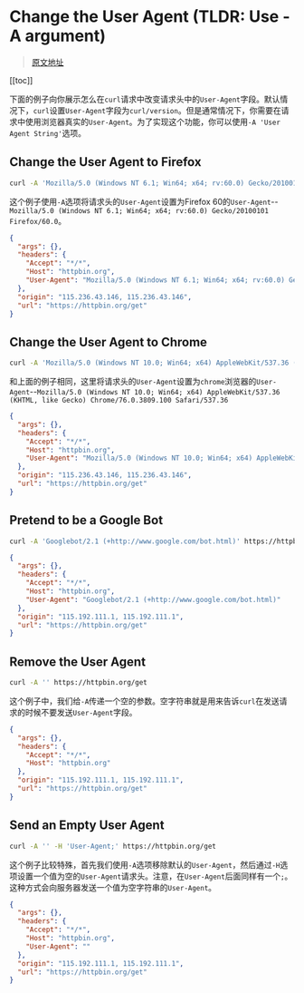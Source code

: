 # Change the User Agent (TLDR: Use -A argument)

> [原文地址](https://catonmat.net/cookbooks/curl/change-user-agent)

[[toc]]

下面的例子向你展示怎么在`curl`请求中改变请求头中的`User-Agent`字段。默认情况下，`curl`设置`User-Agent`字段为`curl/version`。但是通常情况下，你需要在请求中使用浏览器真实的`User-Agent`。为了实现这个功能，你可以使用`-A 'User Agent String'`选项。

## Change the User Agent to Firefox

```bash
curl -A 'Mozilla/5.0 (Windows NT 6.1; Win64; x64; rv:60.0) Gecko/20100101 Firefox/60.0' https://httpbin.org/get
```

这个例子使用`-A`选项将请求头的`User-Agent`设置为Firefox 60的`User-Agent`--`Mozilla/5.0 (Windows NT 6.1; Win64; x64; rv:60.0) Gecko/20100101 Firefox/60.0`。

```json
{
  "args": {},
  "headers": {
    "Accept": "*/*",
    "Host": "httpbin.org",
    "User-Agent": "Mozilla/5.0 (Windows NT 6.1; Win64; x64; rv:60.0) Gecko/20100101 Firefox/60.0"
  },
  "origin": "115.236.43.146, 115.236.43.146",
  "url": "https://httpbin.org/get"
}
```

## Change the User Agent to Chrome

```bash
curl -A 'Mozilla/5.0 (Windows NT 10.0; Win64; x64) AppleWebKit/537.36 (KHTML, like Gecko) Chrome/76.0.3809.100 Safari/537.36' https://httpbin.org/get
```

和上面的例子相同，这里将请求头的`User-Agent`设置为`chrome`浏览器的`User-Agent`--`Mozilla/5.0 (Windows NT 10.0; Win64; x64) AppleWebKit/537.36 (KHTML, like Gecko) Chrome/76.0.3809.100 Safari/537.36`

```json
{
  "args": {},
  "headers": {
    "Accept": "*/*",
    "Host": "httpbin.org",
    "User-Agent": "Mozilla/5.0 (Windows NT 10.0; Win64; x64) AppleWebKit/537.36 (KHTML, like Gecko) Chrome/76.0.3809.100 Safari/537.36"
  },
  "origin": "115.236.43.146, 115.236.43.146",
  "url": "https://httpbin.org/get"
}
```

## Pretend to be a Google Bot

```bash
curl -A 'Googlebot/2.1 (+http://www.google.com/bot.html)' https://httpbin.org/get
```

```json
{
  "args": {},
  "headers": {
    "Accept": "*/*",
    "Host": "httpbin.org",
    "User-Agent": "Googlebot/2.1 (+http://www.google.com/bot.html)"
  },
  "origin": "115.192.111.1, 115.192.111.1",
  "url": "https://httpbin.org/get"
}
```

## Remove the User Agent

```bash
curl -A '' https://httpbin.org/get
```

这个例子中，我们给`-A`传递一个空的参数。空字符串就是用来告诉`curl`在发送请求的时候不要发送`User-Agent`字段。

```json
{
  "args": {},
  "headers": {
    "Accept": "*/*",
    "Host": "httpbin.org"
  },
  "origin": "115.192.111.1, 115.192.111.1",
  "url": "https://httpbin.org/get"
}
```

## Send an Empty User Agent

```bash
curl -A '' -H 'User-Agent;' https://httpbin.org/get
```

这个例子比较特殊，首先我们使用`-A`选项移除默认的`User-Agent`，然后通过`-H`选项设置一个值为空的`User-Agent`请求头。注意，在`User-Agent`后面同样有一个`;`。这种方式会向服务器发送一个值为空字符串的`User-Agent`。

```json
{
  "args": {},
  "headers": {
    "Accept": "*/*",
    "Host": "httpbin.org",
    "User-Agent": ""
  },
  "origin": "115.192.111.1, 115.192.111.1",
  "url": "https://httpbin.org/get"
}
```